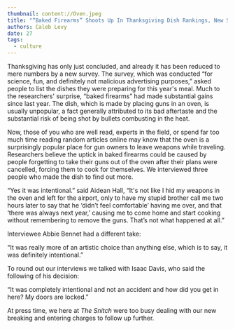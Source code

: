 ```yaml
---
thumbnail: content://Oven.jpeg
title: "“Baked Firearms” Shoots Up In Thanksgiving Dish Rankings, New Survey Finds"
authors: Caleb Levy
date: 27
tags:
  - culture
---
```


Thanksgiving has only just concluded, and already it has been reduced to mere numbers by a new survey. The survey, which was conducted “for science, fun, and definitely not malicious advertising purposes,” asked people to list the dishes they were preparing for this year's meal. Much to the researchers' surprise, “baked firearms” had made substantial gains since last year. The dish, which is made by placing guns in an oven, is usually unpopular, a fact generally attributed to its bad aftertaste and the substantial risk of being shot by bullets combusting in the heat.

Now, those of you who are well read, experts in the field, or spend far too much time reading random articles online may know that the oven is a surprisingly popular place for gun owners to leave weapons while traveling. Researchers believe the uptick in baked firearms could be caused by people forgetting to take their guns out of the oven after their plans were cancelled, forcing them to cook for themselves. We interviewed three people who made the dish to find out more.
 
“Yes it was intentional.” said Aidean Hall, “It's not like I hid my weapons in the oven and left for the airport, only to have my stupid brother call me two hours later to say that he ‘didn’t feel comfortable’ having me over, and that ‘there was always next year,’ causing me to come home and start cooking without remembering to remove the guns. That’s not what happened at all.”

Interviewee Abbie Bennet had a different take:

“It was really more of an artistic choice than anything else, which is to say, it was definitely intentional.”

To round out our interviews we talked with Isaac Davis, who said the following of his decision:

“It was completely intentional and not an accident and how did you get in here? My doors are locked.”

At press time, we here at *The Snitch* were too busy dealing with our new breaking and entering charges to follow up further.
